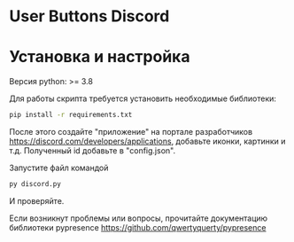 # User Buttons Discord

# Установка и настройка
Версия python: >= 3.8

Для работы скрипта требуется установить необходимые библиотеки:
```bash
pip install -r requirements.txt
```

После этого создайте "приложение" на портале разработчиков https://discord.com/developers/applications, добавьте иконки, картинки и т.д. Полученный id добавьте в "config.json".

Запустите файл командой
```bash
py discord.py
```
И проверяйте. 


Если возникнут проблемы или вопросы, прочитайте документацию библиотеки pypresence https://github.com/qwertyquerty/pypresence
